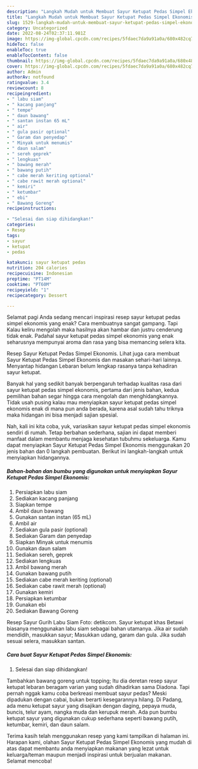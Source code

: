 ```yaml
---
description: "Langkah Mudah untuk Membuat Sayur Ketupat Pedas Simpel Ekonomis yang Menggugah Selera, Buat Buka Puasa}"
title: "Langkah Mudah untuk Membuat Sayur Ketupat Pedas Simpel Ekonomis yang Menggugah Selera, Buat Buka Puasa}"
slug: 1529-langkah-mudah-untuk-membuat-sayur-ketupat-pedas-simpel-ekonomis-yang-menggugah-selera-buat-buka-puasa
category: Uncategorized
date: 2022-08-24T02:37:11.981Z
image: https://img-global.cpcdn.com/recipes/5fdaec7da9a91a0a/680x482cq70/sayur-ketupat-pedas-simpel-ekonomis-foto-resep-utama.jpg
hideToc: false
enableToc: true
enableTocContent: false
thumbnail: https://img-global.cpcdn.com/recipes/5fdaec7da9a91a0a/680x482cq70/sayur-ketupat-pedas-simpel-ekonomis-foto-resep-utama.jpg
cover: https://img-global.cpcdn.com/recipes/5fdaec7da9a91a0a/680x482cq70/sayur-ketupat-pedas-simpel-ekonomis-foto-resep-utama.jpg
author: Admin
authorAv: notfound
ratingvalue: 3.4
reviewcount: 8
recipeingredient:
- " labu siam"
- " kacang panjang"
- " tempe"
- " daun bawang"
- " santan instan 65 mL"
- " air"
- " gula pasir optional"
- " Garam dan penyedap"
- " Minyak untuk menumis"
- " daun salam"
- " sereh geprek"
- " lengkuas"
- " bawang merah"
- " bawang putih"
- " cabe merah keriting optional"
- " cabe rawit merah optional"
- " kemiri"
- " ketumbar"
- " ebi"
- " Bawang Goreng"
recipeinstructions:

- "Selesai dan siap dihidangkan!"
categories:
- Resep
tags:
- sayur
- ketupat
- pedas

katakunci: sayur ketupat pedas 
nutrition: 204 calories
recipecuisine: Indonesian
preptime: "PT14M"
cooktime: "PT60M"
recipeyield: "1"
recipecategory: Dessert

---
```



Selamat pagi Anda sedang mencari inspirasi resep sayur ketupat pedas simpel ekonomis yang enak? Cara membuatnya sangat gampang. Tapi Kalau keliru mengolah maka hasilnya akan hambar dan justru cenderung tidak enak. Padahal sayur ketupat pedas simpel ekonomis yang enak seharusnya mempunyai aroma dan rasa yang bisa memancing selera kita.


Resep Sayur Ketupat Pedas Simpel Ekonomis. Lihat juga cara membuat Sayur Ketupat Pedas Simpel Ekonomis dan masakan sehari-hari lainnya. Menyantap hidangan Lebaran belum lengkap rasanya tanpa kehadiran sayur ketupat.

Banyak hal yang sedikit banyak berpengaruh terhadap kualitas rasa dari sayur ketupat pedas simpel ekonomis, pertama dari jenis bahan, kedua pemilihan bahan segar hingga cara mengolah dan menghidangkannya. Tidak usah pusing kalau mau menyiapkan sayur ketupat pedas simpel ekonomis enak di mana pun anda berada, karena asal sudah tahu triknya maka hidangan ini bisa menjadi sajian spesial.


Nah, kali ini kita coba, yuk, variasikan sayur ketupat pedas simpel ekonomis sendiri di rumah. Tetap berbahan sederhana, sajian ini dapat memberi manfaat dalam membantu menjaga kesehatan tubuhmu sekeluarga. Kamu dapat menyiapkan Sayur Ketupat Pedas Simpel Ekonomis menggunakan 20 jenis bahan dan 0 langkah pembuatan. Berikut ini langkah-langkah untuk menyiapkan hidangannya.

<!--inarticleads1-->

##### Bahan-bahan dan bumbu yang digunakan untuk menyiapkan Sayur Ketupat Pedas Simpel Ekonomis:

1. Persiapkan  labu siam
1. Sediakan  kacang panjang
1. Siapkan  tempe
1. Ambil  daun bawang
1. Gunakan  santan instan (65 mL)
1. Ambil  air
1. Sediakan  gula pasir (optional)
1. Sediakan  Garam dan penyedap
1. Siapkan  Minyak untuk menumis
1. Gunakan  daun salam
1. Sediakan  sereh, geprek
1. Sediakan  lengkuas
1. Ambil  bawang merah
1. Gunakan  bawang putih
1. Sediakan  cabe merah keriting (optional)
1. Sediakan  cabe rawit merah (optional)
1. Gunakan  kemiri
1. Persiapkan  ketumbar
1. Gunakan  ebi
1. Sediakan  Bawang Goreng


Resep Sayur Gurih Labu Siam Foto: detikcom. Sayur ketupat khas Betawi biasanya menggunakan labu siam sebagai bahan utamanya. Jika air sudah mendidih, masukkan sayur; Masukkan udang, garam dan gula. Jika sudah sesuai selera, masukkan santan. 

<!--inarticleads2-->

##### Cara buat Sayur Ketupat Pedas Simpel Ekonomis:


1. Selesai dan siap dihidangkan!

Tambahkan bawang goreng untuk topping; Itu dia deretan resep sayur ketupat lebaran beragam varian yang sudah dihadirkan sama Diadona. Tapi pernah nggak kamu coba berkreasi membuat sayur pedas? Meski dipadukan dengan cabai, bukan berarti kesegarannya hilang. Di Padang, ada menu ketupat sayur yang disajikan dengan daging, pepaya muda, buncis, telur ayam, nangka muda dan kerupuk merah. Ada pun bumbu ketupat sayur yang digunakan cukup sederhana seperti bawang putih, ketumbar, kemiri, dan daun salam. 

Terima kasih telah menggunakan resep yang kami tampilkan di halaman ini. Harapan kami, olahan Sayur Ketupat Pedas Simpel Ekonomis yang mudah di atas dapat membantu anda menyiapkan makanan yang lezat untuk keluarga/teman maupun menjadi inspirasi untuk berjualan makanan. Selamat mencoba!
